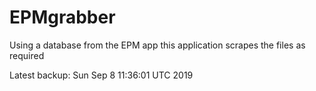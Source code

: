 # EPMgrabber
Using a database from the EPM app this application scrapes the files as required


Latest backup: Sun Sep 8 11:36:01 UTC 2019
